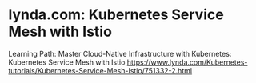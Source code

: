# lynda.com: Kubernetes Service Mesh with Istio
Learning Path: Master Cloud-Native Infrastructure with Kubernetes: 
Kubernetes Service Mesh with Istio
https://www.lynda.com/Kubernetes-tutorials/Kubernetes-Service-Mesh-Istio/751332-2.html
